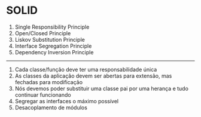# SOLID

1. Single Responsibility Principle
2. Open/Closed Principle
3. Liskov Substitution Principle
4. Interface Segregation Principle
5. Dependency Inversion Principle

---------------------

1. Cada classe/função deve ter uma responsabilidade única
2. As classes da aplicação devem ser abertas para extensão, mas fechadas para modificação
3. Nós devemos poder substituir uma classe pai por uma herança e tudo continuar funcionando
4. Segregar as interfaces o máximo possível
5. Desacoplamento de módulos
